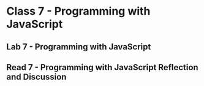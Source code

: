 # Class 7 - Programming with JavaScript

## Lab 7 - Programming with JavaScript

## Read 7 - Programming with JavaScript Reflection and Discussion
